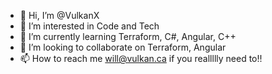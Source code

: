 - 👋 Hi, I’m @VulkanX
- 👀 I’m interested in Code and Tech
- 🌱 I’m currently learning Terraform, C#, Angular, C++
- 💞️ I’m looking to collaborate on Terraform, Angular
- 📫 How to reach me will@vulkan.ca if you reallllly need to!!

<!---
VulkanX/VulkanX is a ✨ special ✨ repository because its `README.md` (this file) appears on your GitHub profile.
You can click the Preview link to take a look at your changes.
--->
